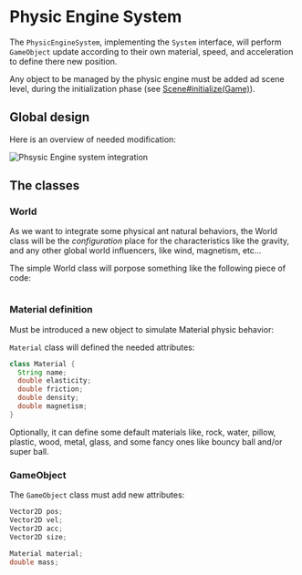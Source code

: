# Physic Engine System

The `PhysicEngineSystem`, implementing the `System` interface, will perform `GameObject` update according to their own material, speed, and acceleration to define there new position.

Any object to be managed by the physic engine must be added ad scene level, during the initialization phase (see [Scene#initialize(Game)](./scene_and_manager_system.md/#scene-interface  "see details")).

## Global design 

Here is an overview of needed modification:

![Phsysic Engine system integration](http://www.plantuml.com/plantuml/proxy?src=https://raw.github.com/mcgivrer/demogame/master/src/docs/resources/diagrams/physic_engine_system.iuml)

## The classes

### World

As we want to integrate some physical ant natural behaviors, the World class will be the *configuration* place for the characteristics like the gravity, and any other global world influencers, like wind, magnetism, etc...

The simple World class will porpose something like the following piece of code:

```java

```

### Material definition

Must be introduced a new object to simulate Material physic behavior:

`Material` class will defined the needed attributes:

```java
class Material {
  String name;
  double elasticity;
  double friction;
  double density;
  double magnetism;
}
```

Optionally, it can define some default materials like, rock, water, pillow, plastic, wood, metal, glass, and some fancy ones like bouncy ball and/or super ball.

### GameObject

The `GameObject` class must add new attributes:

```java
Vector2D pos;
Vector2D vel;
Vector2D acc;
Vector2D size;

Material material;
double mass;
```
